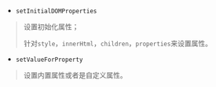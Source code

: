 - `setInitialDOMProperties`

> 设置初始化属性；
>
> 针对`style`，`innerHtml`，`children`，`properties`来设置属性。



- `setValueForProperty`

> 设置内置属性或者是自定义属性。